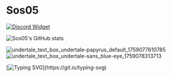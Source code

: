 # Sos05 

[![Discord Widget](https://discord.c99.nl/widget/theme-3/563382607727820801.png)](https://discord.com/users/563382607727820801)


![Sos05's GitHub stats](https://github-readme-stats.vercel.app/api?username=Sos05&show_icons=true&theme=tokyonight)





![undertale_text_box_undertale-papyrus_default_1759077610785](https://github.com/user-attachments/assets/c084734e-b9c6-4ea4-81f6-0e89ebaad5db)
![undertale_text_box_undertale-sans_blue-eye_1759078313713](https://github.com/user-attachments/assets/2780dcd4-8cb1-49a6-82d8-829b6fe6f1ca)






[![Typing SVG](https://readme-typing-svg.demolab.com/?pause=2500&speed=50&lines=Get+out+of+here.;There%E2%80%99s+nothing+down+here.;Why+are+you+waiting%3F;Stop.+Seriously.;Think+there%E2%80%99s+a+feature%3F+Nope.;Just+plain+text.;Wow,+you%E2%80%99re+committed.+Respect%E2%80%A6;Still+here%3F+You+wasted+your+time.)](https://git.io/typing-svg)
